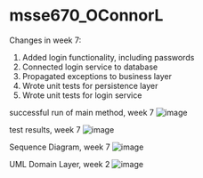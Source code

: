 # msse670_OConnorL

Changes in week 7:
1. Added login functionality, including passwords
2. Connected login service to database
3. Propagated exceptions to business layer
4. Wrote unit tests for persistence layer 
5. Wrote unit tests for login service

successful run of main method, week 7
![image](https://github.com/loconnor002/msse670_OConnorL/assets/148510444/35ff0121-68fb-4307-944b-7f84ee2fcae0)

test results, week 7
![image](https://github.com/loconnor002/msse670_OConnorL/assets/148510444/107e565b-6cc5-4cb3-8e3f-5f2700faf991)

Sequence Diagram, week 7
![image](https://github.com/loconnor002/msse670_OConnorL/assets/148510444/39e10ad2-29b3-481e-aa62-a9c6c46fe178)

UML Domain Layer, week 2
![image](https://github.com/loconnor002/msse670_OConnorL/assets/148510444/0a6d6bcf-3bb5-4efd-8fc2-b5dbf45247e2)
